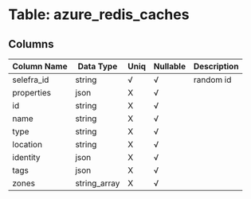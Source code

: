 # Table: azure_redis_caches

## Columns 

|  Column Name   |  Data Type  | Uniq | Nullable | Description | 
|  ----  | ----  | ----  | ----  | ---- | 
| selefra_id | string | √ | √ | random id | 
| properties | json | X | √ |  | 
| id | string | X | √ |  | 
| name | string | X | √ |  | 
| type | string | X | √ |  | 
| location | string | X | √ |  | 
| identity | json | X | √ |  | 
| tags | json | X | √ |  | 
| zones | string_array | X | √ |  | 


